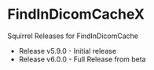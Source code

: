 # FindInDicomCacheX
Squirrel Releases for FindInDicomCache

* Release v5.9.0 - Initial release
* Release v6.0.0 - Full Release from beta
